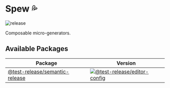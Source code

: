 # Spew 💦

![release](https://github.com/developer239/test-release/workflows/release/badge.svg)

Composable micro-generators.

## Available Packages

| Package                                                                   | Version                                            | 
| ------------------------------------------------------------------------- | ---------------------------------------------------
| [@test-release/semantic-release](packages/micro-generators/editor-config) | [![@test-release/editor-config][ef-badge]][ef-npm] | 

[ef-badge]: https://badge.fury.io/js/%40test-release%2Feditor-config.svg
[ef-npm]: https://badge.fury.io/js/%4040test-release%2Feditor-config
